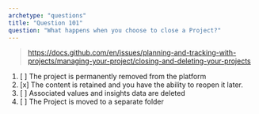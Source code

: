 ```yaml
---
archetype: "questions"
title: "Question 101"
question: "What happens when you choose to close a Project?"
---
```



> https://docs.github.com/en/issues/planning-and-tracking-with-projects/managing-your-project/closing-and-deleting-your-projects
1. [ ] The project is permanently removed from the platform
1. [x] The content is retained and you have the ability to reopen it later.
1. [ ] Associated values and insights data are deleted
1. [ ] The Project is moved to a separate folder
